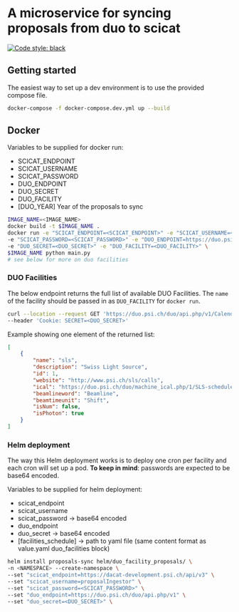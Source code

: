 # A microservice for syncing proposals from duo to scicat
[![Code style: black](https://img.shields.io/badge/code%20style-black-000000.svg)](https://github.com/psf/black)


## Getting started
The easiest way to set up a dev environment is to use the provided compose file.
```bash
docker-compose -f docker-compose.dev.yml up --build
```


## Docker
Variables to be supplied for docker run:
- SCICAT_ENDPOINT
- SCICAT_USERNAME
- SCICAT_PASSWORD
- DUO_ENDPOINT
- DUO_SECRET
- DUO_FACILITY
- [DUO_YEAR] Year of the proposals to sync

```bash
IMAGE_NAME=<IMAGE_NAME>
docker build -t $IMAGE_NAME .
docker run -e "SCICAT_ENDPOINT=<SCICAT_ENDPOINT>" -e "SCICAT_USERNAME=<SCICAT_USERNAME>" \
-e "SCICAT_PASSWORD=<SCICAT_PASSWORD>" -e "DUO_ENDPOINT=https://duo.psi.ch/duo/api.php/v1" \
-e "DUO_SECRET=<DUO_SECRET>" -e "DUO_FACILITY=<DUO_FACILITY>" \
$IMAGE_NAME python main.py
# see below for more on duo facilities
```

### DUO Facilities
The below endpoint returns the full list of available DUO Facilities. The `name` of the facility should be passed in as `DUO_FACILITY` for `docker run`.

```bash
curl --location --request GET 'https://duo.psi.ch/duo/api.php/v1/CalendarInfos/facilities' \
--header 'Cookie: SECRET=<DUO_SECRET>'
```

Example showing one element of the returned list:
```json
[
    {
        "name": "sls",
        "description": "Swiss Light Source",
        "id": 1,
        "website": "http://www.psi.ch/sls/calls",
        "ical": "https://duo.psi.ch/duo/machine_ical.php/1/SLS-schedule.ics",
        "beamlineword": "Beamline",
        "beamtimeunit": "Shift",
        "isNum": false,
        "isPhoton": true
    }
]
```
### Helm deployment
The way this Helm deployment works is to deploy one cron per facility and each cron will set up a pod. 
**To keep in mind**: passwords are expected to be base64 encoded.

Variables to be supplied for helm deployment:
- scicat_endpoint
- scicat_username
- scicat_password -> base64 encoded
- duo_endpoint
- duo_secret -> base64 encoded
- [facilities_schedule] -> path to yaml file (same content format as value.yaml duo_facilities block)

```bash 
helm install proposals-sync helm/duo_facility_proposals/ \
-n <NAMESPACE> --create-namespace \
--set "scicat_endpoint=https://dacat-development.psi.ch/api/v3" \
--set "scicat_username=proposalIngestor" \
--set "scicat_password=<SCICAT_PASSWORD>" \
--set "duo_endpoint=https://duo.psi.ch/duo/api.php/v1" \
--set "duo_secret=<DUO_SECRET>" \
```
